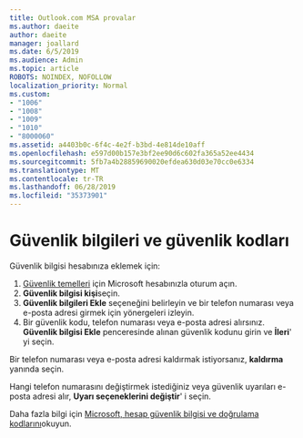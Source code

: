 ```yaml
---
title: Outlook.com MSA provalar
ms.author: daeite
author: daeite
manager: joallard
ms.date: 6/5/2019
ms.audience: Admin
ms.topic: article
ROBOTS: NOINDEX, NOFOLLOW
localization_priority: Normal
ms.custom:
- "1006"
- "1008"
- "1009"
- "1010"
- "8000060"
ms.assetid: a4403b0c-6f4c-4e2f-b3bd-4e814de10aff
ms.openlocfilehash: e597d00b157e3bf2ee90d6c602fa365a52ee4434
ms.sourcegitcommit: 5fb7a4b28859690020efdea630d03e70cc0e6334
ms.translationtype: MT
ms.contentlocale: tr-TR
ms.lasthandoff: 06/28/2019
ms.locfileid: "35373901"
---
```

# <a name="security-info-and-security-codes"></a>Güvenlik bilgileri ve güvenlik kodları

Güvenlik bilgisi hesabınıza eklemek için:

1. [Güvenlik temelleri](https://account.microsoft.com/security) için Microsoft hesabınızla oturum açın.
1. **Güvenlik bilgisi kişi**seçin.
1. **Güvenlik bilgileri Ekle** seçeneğini belirleyin ve bir telefon numarası veya e-posta adresi girmek için yönergeleri izleyin.
1. Bir güvenlik kodu, telefon numarası veya e-posta adresi alırsınız. **Güvenlik bilgisi Ekle** penceresinde alınan güvenlik kodunu girin ve **İleri**' yi seçin.

Bir telefon numarası veya e-posta adresi kaldırmak istiyorsanız, **kaldırma** yanında seçin.

Hangi telefon numarasını değiştirmek istediğiniz veya güvenlik uyarıları e-posta adresi alır, **Uyarı seçeneklerini değiştir**' i seçin.

Daha fazla bilgi için [Microsoft, hesap güvenlik bilgisi ve doğrulama kodlarını](https://support.microsoft.com/help/12428/)okuyun.